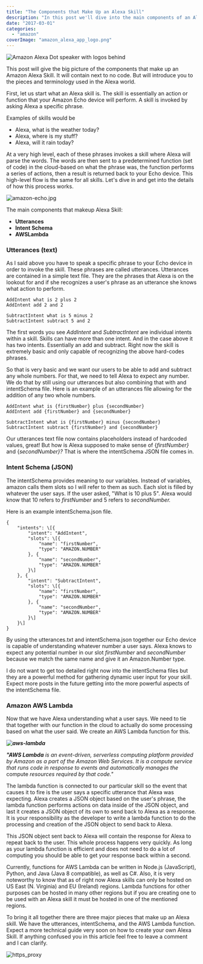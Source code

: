```yaml
---
title: "The Components that Make Up an Alexa Skill"
description: "In this post we'll dive into the main components of an Alexa Skill: Utterances, Intent Schema, & AWS Lambda"
date: "2017-03-01"
categories: 
  - "amazon"
coverImage: "amazon_alexa_app_logo.png"
---
```


![Amazon Alexa Dot speaker with logos behind](/images/ForPosts/amazon_alexa_app_logo.png)


This post will give the big picture of the components that make up an Amazon Alexa Skill. It will contain next to no code. But will introduce you to the pieces and terminology used in the Alexa world.

First, let us start what an Alexa skill is. The skill is essentially an action or function that your Amazon Echo device will perform. A skill is invoked by asking Alexa a specific phrase.

Examples of skills would be

- Alexa, what is the weather today?
- Alexa, where is my stuff?
- Alexa, will it rain today?

At a very high level, each of these phrases invokes a skill where Alexa will parse the words. The words are then sent to a predetermined function (set of code) in the cloud-based on what the phrase was, the function performs a series of actions, then a result is returned back to your Echo device. This high-level flow is the same for all skills. Let's dive in and get into the details of how this process works.

![amazon-echo.jpg](/images/ForPosts/amazon-echo.jpg)

The main components that makeup Alexa Skill:

- **Utterances**
- **Intent Schema**
- **AWSLambda**

### **Utterances (text)**

As I said above you have to speak a specific phrase to your Echo device in order to invoke the skill. These phrases are called utterances. Utterances are contained in a simple text file. They are the phrases that Alexa is on the lookout for and if she recognizes a user's phrase as an utterance she knows what action to perform.

```
AddIntent what is 2 plus 2
AddIntent add 2 and 2

SubtractIntent what is 5 minus 2
SubtractIntent subtract 5 and 2
```

The first words you see _AddIntent_ and _SubtractIntent_ are individual intents within a skill. Skills can have more than one intent. And in the case above it has two intents. Essentially an add and subtract. Right now the skill is extremely basic and only capable of recognizing the above hard-codes phrases.

So that is very basic and we want our users to be able to add and subtract any whole numbers. For that, we need to tell Alexa to expect any number. We do that by still using our utterances but also combining that with and intentSchema file. Here is an example of an utterances file allowing for the addition of any two whole numbers.

```
AddIntent what is {firstNumber} plus {secondNumber}
AddIntent add {firstNumber} and {secondNumber}

SubtractIntent what is {firstNumber} minus {secondNumber}
SubtractIntent subtract {firstNumber} and {secondNumber}
```

Our utterances text file now contains placeholders instead of hardcoded values, great! But how is Alexa supposed to make sense of {_firstNumber}_ and {_secondNumber}?_ That is where the intentSchema JSON file comes in.

### Intent Schema (JSON)

The intentSchema provides meaning to our variables. Instead of variables, amazon calls them slots so I will refer to them as such. Each slot is filled by whatever the user says. If the user asked, "What is 10 plus 5". Alexa would know that 10 refers to _firstNumber_ and 5 refers to _secondNumber._

Here is an example intentSchema.json file.

```
{
    "intents": \[{
		"intent": "AddIntent",
		"slots": \[{
			"name": "firstNumber",
			"type": "AMAZON.NUMBER"
		}, {
			"name": "secondNumber",
			"type": "AMAZON.NUMBER"
		}\]
	}, {
		"intent": "SubtractIntent",
		"slots": \[{
			"name": "firstNumber",
			"type": "AMAZON.NUMBER"
		}, {
			"name": "secondNumber",
			"type": "AMAZON.NUMBER"
		}\]
	}\]
}
```

By using the utterances.txt and intentSchema.json together our Echo device is capable of understanding whatever number a user says. Alexa knows to expect any potential number in our slot _firstNumber_ and _secondNumber_ because we match the same name and give it an Amazon.Number type.

I do not want to get too detailed right now into the intentSchema files but they are a powerful method for gathering dynamic user input for your skill. Expect more posts in the future getting into the more powerful aspects of the intentSchema file.

### Amazon AWS Lambda

Now that we have Alexa understanding what a user says. We need to tie that together with our function in the cloud to actually do some processing based on what the user said. We create an AWS Lambda function for this.

_**![aws-lambda](/images/ForPosts/aws-lambda.png)**_

_**"AWS Lambda** is an event-driven, serverless computing platform provided by Amazon as a part of the Amazon Web Services. It is a compute service that runs code in response to events and automatically manages the_ compute _resources required by that code."_

The lambda function is connected to our particular skill so the event that causes it to fire is the user says a specific utterance that Alexa was expecting. Alexa creates a JSON object based on the user's phrase, the lambda function performs actions on data inside of the JSON object, and last it creates a JSON object of its own to send back to Alexa as a response. It is your responsibility as the developer to write a lambda function to do the processing and creation of the JSON object to send back to Alexa.

This JSON object sent back to Alexa will contain the response for Alexa to repeat back to the user. This whole process happens very quickly. As long as your lambda function is efficient and does not need to do a lot of computing you should be able to get your response back within a second.

Currently, functions for AWS Lambda can be written in Node.js (JavaScript), Python, and Java (Java 8 compatible), as well as C#. Also, it is very noteworthy to know that as of right now Alexa skills can only be hosted on US East (N. Virginia) and EU (Ireland) regions. Lambda functions for other purposes can be hosted in many other regions but if you are creating one to be used with an Alexa skill it must be hosted in one of the mentioned regions.

To bring it all together there are three major pieces that make up an Alexa skill. We have the utterances, intentSchema, and the AWS Lambda function. Expect a more technical guide very soon on how to create your own Alexa Skill. If anything confused you in this article feel free to leave a comment and I can clarify.

![https_proxy](/images/ForPosts/https_proxy.jpg)

